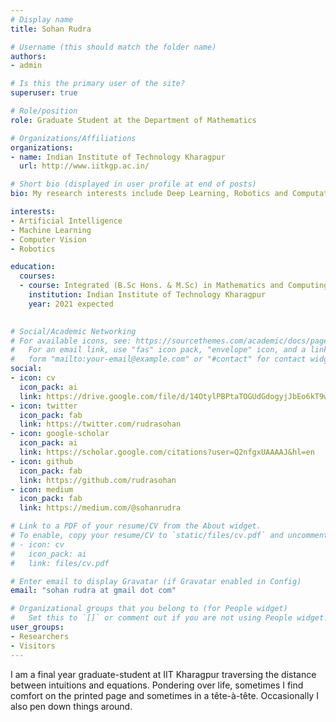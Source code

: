 ```yaml
---
# Display name
title: Sohan Rudra

# Username (this should match the folder name)
authors:
- admin

# Is this the primary user of the site?
superuser: true

# Role/position
role: Graduate Student at the Department of Mathematics

# Organizations/Affiliations
organizations:
- name: Indian Institute of Technology Kharagpur
  url: http://www.iitkgp.ac.in/

# Short bio (displayed in user profile at end of posts)
bio: My research interests include Deep Learning, Robotics and Computational Mathematics.

interests:
- Artificial Intelligence
- Machine Learning
- Computer Vision
- Robotics

education:
  courses:
  - course: Integrated (B.Sc Hons. & M.Sc) in Mathematics and Computing
    institution: Indian Institute of Technology Kharagpur
    year: 2021 expected
 

# Social/Academic Networking
# For available icons, see: https://sourcethemes.com/academic/docs/page-builder/#icons
#   For an email link, use "fas" icon pack, "envelope" icon, and a link in the
#   form "mailto:your-email@example.com" or "#contact" for contact widget.
social:
- icon: cv
  icon_pack: ai
  link: https://drive.google.com/file/d/14OtylPBPtaTOGUdGdogyjJbEo6kT9w8h/view?usp=sharing
- icon: twitter
  icon_pack: fab
  link: https://twitter.com/rudrasohan
- icon: google-scholar
  icon_pack: ai
  link: https://scholar.google.com/citations?user=Q2nfgxUAAAAJ&hl=en
- icon: github
  icon_pack: fab
  link: https://github.com/rudrasohan
- icon: medium
  icon_pack: fab
  link: https://medium.com/@sohanrudra

# Link to a PDF of your resume/CV from the About widget.
# To enable, copy your resume/CV to `static/files/cv.pdf` and uncomment the lines below.
# - icon: cv
#   icon_pack: ai
#   link: files/cv.pdf

# Enter email to display Gravatar (if Gravatar enabled in Config)
email: "sohan rudra at gmail dot com"

# Organizational groups that you belong to (for People widget)
#   Set this to `[]` or comment out if you are not using People widget.
user_groups:
- Researchers
- Visitors
---
```



I am a final year graduate-student at IIT Kharagpur traversing the distance between intuitions and equations. Pondering over life, sometimes I find comfort on the printed page and sometimes in a tête-à-tête. Occasionally I also pen down things around.        
